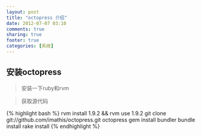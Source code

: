 ```yaml
---
layout: post
title: "octopress 介绍"
date: 2012-07-07 03:10
comments: true
sharing: true
footer: true
categories: [系统]
---
```



安装octopress
-----------
>安装一下ruby和rvm

>获取源代码

{% highlight bash %}
rvm install 1.9.2 && rvm use 1.9.2
git clone git://github.com/imathis/octopress.git octopress
gem install bundler
bundle install
rake install
{% endhighlight %}

